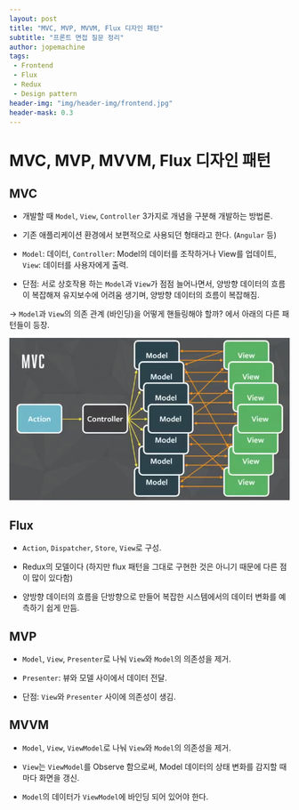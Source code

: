 ```yaml
---
layout: post
title: "MVC, MVP, MVVM, Flux 디자인 패턴"
subtitle: "프론트 면접 질문 정리"
author: jopemachine
tags: 
 - Frontend
 - Flux
 - Redux
 - Design pattern
header-img: "img/header-img/frontend.jpg"
header-mask: 0.3
---
```


# MVC, MVP, MVVM, Flux 디자인 패턴

## MVC

- 개발할 때 `Model`, `View`, `Controller` 3가지로 개념을 구분해 개발하는 방법론.

- 기존 애플리케이션 환경에서 보편적으로 사용되던 형태라고 한다. (`Angular` 등)

- `Model`: 데이터, `Controller`: Model의 데이터를 조작하거나 View를 업데이트, `View`: 데이터를 사용자에게 출력.

- 단점: 서로 상호작용 하는 `Model`과 `View`가 점점 늘어나면서, 양방향 데이터의 흐름이 복잡해져 유지보수에 어려움 생기며, 양방향 데이터의 흐름이 복잡해짐.

-> `Model`과 `View`의 의존 관계 (바인딩)을 어떻게 핸들링해야 할까? 에서 아래의 다른 패턴들이 등장.

![](/img/posts/Interview/2021-10-11-Mvc-Mvp-Mvvm-Flux/1.png)

## Flux

- `Action`, `Dispatcher`, `Store`, `View`로 구성.

- Redux의 모델이다 (하지만 flux 패턴을 그대로 구현한 것은 아니기 때문에 다른 점이 많이 있다함)

- 양방향 데이터의 흐름을 단방향으로 만들어 복잡한 시스템에서의 데이터 변화를 예측하기 쉽게 만듬.

## MVP

- `Model`, `View`, `Presenter`로 나눠 `View`와 `Model`의 의존성을 제거.

- `Presenter`: 뷰와 모델 사이에서 데이터 전달.

- 단점: `View`와 `Presenter` 사이에 의존성이 생김.

## MVVM

- `Model`, `View`, `ViewModel`로 나눠 `View`와 `Model`의 의존성을 제거.

- `View`는 `ViewModel`를 Observe 함으로써, Model 데이터의 상태 변화를 감지할 때 마다 화면을 갱신.

- `Model`의 데이터가 `ViewModel`에 바인딩 되어 있어야 한다.
